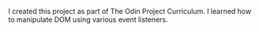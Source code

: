 I created this project as part of The Odin Project Curriculum. I learned how to manipulate DOM using various event listeners. 
